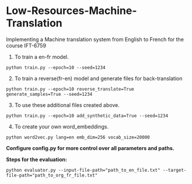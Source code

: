 # Low-Resources-Machine-Translation
Implementing a Machine translation system from English to French for the course IFT-6759 


1. To train a en-fr model.
```
python train.py --epoch=10 --seed=1234 
```

2. To train a reverse(fr-en) model and generate files for back-translation
```
python train.py --epoch=10 reverse_translate=True generate_samples=True --seed=1234  
```

3. To use these additional files created above.
```
python train.py --epoch=10 add_synthetic_data=True --seed=1234  
```

4. To create your own word_embeddings. 
```
python word2vec.py lang=en emb_dim=256 vocab_size=20000  
```

__Configure config.py for more control over all parameters and paths.__ 


**Steps for the evaluation:**
```
python evaluator.py --input-file-path="path_to_en_file.txt" --target-file-path="path_to_org_fr_file.txt"

```
